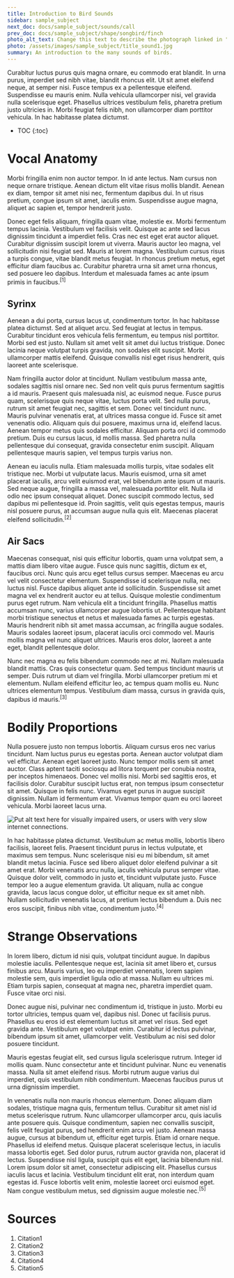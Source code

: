 ```yaml
---
title: Introduction to Bird Sounds
sidebar: sample_subject
next_doc: docs/sample_subject/sounds/call
prev_doc: docs/sample_subject/shape/songbird/finch
photo_alt_text: Change this text to describe the photograph linked in "photo".
photo: /assets/images/sample_subject/title_sound1.jpg 
summary: An introduction to the many sounds of birds.
---
```


Curabitur luctus purus quis magna ornare, eu commodo erat blandit. In urna purus, imperdiet sed nibh vitae, blandit rhoncus elit. Ut sit amet eleifend neque, at semper nisi. Fusce tempus ex a pellentesque eleifend. Suspendisse eu mauris enim. Nulla vehicula ullamcorper nisi, vel gravida nulla scelerisque eget. Phasellus ultrices vestibulum felis, pharetra pretium justo ultricies in. Morbi feugiat felis nibh, non ullamcorper diam porttitor vehicula. In hac habitasse platea dictumst. 

* TOC
{:toc}

# Vocal Anatomy

 Morbi fringilla enim non auctor tempor. In id ante lectus. Nam cursus non neque ornare tristique. Aenean dictum elit vitae risus mollis blandit. Aenean ex diam, tempor sit amet nisi nec, fermentum dapibus dui. In ut risus pretium, congue ipsum sit amet, iaculis enim. Suspendisse augue magna, aliquet ac sapien et, tempor hendrerit justo.

Donec eget felis aliquam, fringilla quam vitae, molestie ex. Morbi fermentum tempus lacinia. Vestibulum vel facilisis velit. Quisque ac ante sed lacus dignissim tincidunt a imperdiet felis. Cras nec est eget erat auctor aliquet. Curabitur dignissim suscipit lorem ut viverra. Mauris auctor leo magna, vel sollicitudin nisi feugiat sed. Mauris at lorem magna. Vestibulum cursus risus a turpis congue, vitae blandit metus feugiat. In rhoncus pretium metus, eget efficitur diam faucibus ac. Curabitur pharetra urna sit amet urna rhoncus, sed posuere leo dapibus. Interdum et malesuada fames ac ante ipsum primis in faucibus.<sup>[1]</sup>

## Syrinx

 Aenean a dui porta, cursus lacus ut, condimentum tortor. In hac habitasse platea dictumst. Sed at aliquet arcu. Sed feugiat at lectus in tempus. Curabitur tincidunt eros vehicula felis fermentum, eu tempus nisl porttitor. Morbi sed est justo. Nullam sit amet velit sit amet dui luctus tristique. Donec lacinia neque volutpat turpis gravida, non sodales elit suscipit. Morbi ullamcorper mattis eleifend. Quisque convallis nisl eget risus hendrerit, quis laoreet ante scelerisque.

Nam fringilla auctor dolor at tincidunt. Nullam vestibulum massa ante, sodales sagittis nisl ornare nec. Sed non velit quis purus fermentum sagittis a id mauris. Praesent quis malesuada nisl, ac euismod neque. Fusce purus quam, scelerisque quis neque vitae, luctus porta velit. Sed nulla purus, rutrum sit amet feugiat nec, sagittis et sem. Donec vel tincidunt nunc. Mauris pulvinar venenatis erat, at ultrices massa congue id. Fusce sit amet venenatis odio. Aliquam quis dui posuere, maximus urna id, eleifend lacus. Aenean tempor metus quis sodales efficitur. Aliquam porta orci id commodo pretium. Duis eu cursus lacus, id mollis massa. Sed pharetra nulla pellentesque dui consequat, gravida consectetur enim suscipit. Aliquam pellentesque mauris sapien, vel tempus turpis varius non.

Aenean eu iaculis nulla. Etiam malesuada mollis turpis, vitae sodales elit tristique nec. Morbi ut vulputate lacus. Mauris euismod, urna sit amet placerat iaculis, arcu velit euismod erat, vel bibendum ante ipsum ut mauris. Sed neque augue, fringilla a massa vel, malesuada porttitor elit. Nulla id odio nec ipsum consequat aliquet. Donec suscipit commodo lectus, sed dapibus mi pellentesque id. Proin sagittis, velit quis egestas tempus, mauris nisl posuere purus, at accumsan augue nulla quis elit. Maecenas placerat eleifend sollicitudin.<sup>[2]</sup>

## Air Sacs

 Maecenas consequat, nisi quis efficitur lobortis, quam urna volutpat sem, a mattis diam libero vitae augue. Fusce quis nunc sagittis, dictum ex et, faucibus orci. Nunc quis arcu eget tellus cursus semper. Maecenas eu arcu vel velit consectetur elementum. Suspendisse id scelerisque nulla, nec luctus nisl. Fusce dapibus aliquet ante id sollicitudin. Suspendisse sit amet magna vel ex hendrerit auctor eu at tellus. Quisque molestie condimentum purus eget rutrum. Nam vehicula elit a tincidunt fringilla. Phasellus mattis accumsan nunc, varius ullamcorper augue lobortis ut. Pellentesque habitant morbi tristique senectus et netus et malesuada fames ac turpis egestas. Mauris hendrerit nibh sit amet massa accumsan, ac fringilla augue sodales. Mauris sodales laoreet ipsum, placerat iaculis orci commodo vel. Mauris mollis magna vel nunc aliquet ultrices. Mauris eros dolor, laoreet a ante eget, blandit pellentesque dolor.

Nunc nec magna eu felis bibendum commodo nec at mi. Nullam malesuada blandit mattis. Cras quis consectetur quam. Sed tempus tincidunt mauris ut semper. Duis rutrum ut diam vel fringilla. Morbi ullamcorper pretium mi et elementum. Nullam eleifend efficitur leo, ac tempus quam mollis eu. Nunc ultrices elementum tempus. Vestibulum diam massa, cursus in gravida quis, dapibus id mauris.<sup>[3]</sup>

# Bodily Proportions

Nulla posuere justo non tempus lobortis. Aliquam cursus eros nec varius tincidunt. Nam luctus purus eu egestas porta. Aenean auctor volutpat diam vel efficitur. Aenean eget laoreet justo. Nunc tempor mollis sem sit amet auctor. Class aptent taciti sociosqu ad litora torquent per conubia nostra, per inceptos himenaeos. Donec vel mollis nisi. Morbi sed sagittis eros, et facilisis dolor. Curabitur suscipit luctus erat, non tempus ipsum consectetur sit amet. Quisque in felis nunc. Vivamus eget purus in augue suscipit dignissim. Nullam id fermentum erat. Vivamus tempor quam eu orci laoreet vehicula. Morbi laoreet lacus urna. 

<img src="/template-information-site/assets/images/sample_subject/bird11.jpg" alt="Put alt text here for visually impaired users, or users with very slow internet connections."/>

 In hac habitasse platea dictumst. Vestibulum ac metus mollis, lobortis libero facilisis, laoreet felis. Praesent tincidunt purus in lectus vulputate, et maximus sem tempus. Nunc scelerisque nisi eu mi bibendum, sit amet blandit metus lacinia. Fusce sed libero aliquet dolor eleifend pulvinar a sit amet erat. Morbi venenatis arcu nulla, iaculis vehicula purus semper vitae. Quisque dolor velit, commodo in justo et, tincidunt vulputate justo. Fusce tempor leo a augue elementum gravida. Ut aliquam, nulla ac congue gravida, lacus lacus congue dolor, ut efficitur neque ex sit amet nibh. Nullam sollicitudin venenatis lacus, at pretium lectus bibendum a. Duis nec eros suscipit, finibus nibh vitae, condimentum justo.<sup>[4]</sup>

# Strange Observations

 In lorem libero, dictum id nisi quis, volutpat tincidunt augue. In dapibus molestie iaculis. Pellentesque neque est, lacinia sit amet libero et, cursus finibus arcu. Mauris varius, leo eu imperdiet venenatis, lorem sapien molestie sem, quis imperdiet ligula odio at massa. Nullam eu ultrices mi. Etiam turpis sapien, consequat at magna nec, pharetra imperdiet quam. Fusce vitae orci nisi.

Donec augue nisi, pulvinar nec condimentum id, tristique in justo. Morbi eu tortor ultricies, tempus quam vel, dapibus nisl. Donec ut facilisis purus. Phasellus eu eros id est elementum luctus sit amet vel risus. Sed eget gravida ante. Vestibulum eget volutpat enim. Curabitur id lectus pulvinar, bibendum ipsum sit amet, ullamcorper velit. Vestibulum ac nisi sed dolor posuere tincidunt.

Mauris egestas feugiat elit, sed cursus ligula scelerisque rutrum. Integer id mollis quam. Nunc consectetur ante et tincidunt pulvinar. Nunc eu venenatis massa. Nulla sit amet eleifend risus. Morbi rutrum augue varius dui imperdiet, quis vestibulum nibh condimentum. Maecenas faucibus purus ut urna dignissim imperdiet.

In venenatis nulla non mauris rhoncus elementum. Donec aliquam diam sodales, tristique magna quis, fermentum tellus. Curabitur sit amet nisl id metus scelerisque rutrum. Nunc ullamcorper ullamcorper arcu, quis iaculis ante posuere quis. Quisque condimentum, sapien nec convallis suscipit, felis velit feugiat purus, sed hendrerit enim arcu vel justo. Aenean massa augue, cursus at bibendum ut, efficitur eget turpis. Etiam id ornare neque. Phasellus id eleifend metus. Quisque placerat scelerisque lectus, in iaculis massa lobortis eget. Sed dolor purus, rutrum auctor gravida non, placerat id lectus. Suspendisse nisl ligula, suscipit quis elit eget, lacinia bibendum nisl. Lorem ipsum dolor sit amet, consectetur adipiscing elit. Phasellus cursus iaculis lacus et lacinia. Vestibulum tincidunt elit erat, non interdum quam egestas id. Fusce lobortis velit enim, molestie laoreet orci euismod eget. Nam congue vestibulum metus, sed dignissim augue molestie nec.<sup>[5]</sup>

# Sources

1. Citation1
2. Citation2
3. Citation3
4. Citation4
5. Citation5
